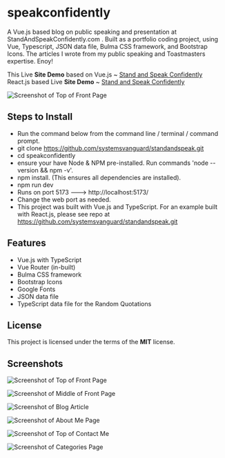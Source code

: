 # speakconfidently
A Vue.js based blog on public speaking and presentation at StandAndSpeakConfidently.com .  Built as a portfolio coding project, using Vue, Typescript, JSON data file, Bulma CSS framework, and Bootstrap Icons.  The articles I wrote from my public speaking and Toastmasters expertise.  Enoy!

This Live **Site Demo** based on Vue.js ~ [Stand and Speak Confidently](https://standandspeakconfidently.com/) 
React.js based Live **Site Demo** ~ [Stand and Speak Confidently](https://standandspeakconfidently.com/) 

![Screenshot of Top of Front Page](https://standandspeakconfidently.com/screens/screen_standandspeak_a1.webp) 


## Steps to Install 
- Run the command below from the command line / terminal / command prompt.
- git clone https://github.com/systemsvanguard/standandspeak.git  
- cd speakconfidently 
- ensure your have Node & NPM pre-installed. Run commands 'node --version && npm -v'.
- npm install.  (This ensures all dependencies are installed).
- npm run dev 
- Runs on port 5173 ---> http://localhost:5173/  
- Change the web port as needed.
- This project was built with Vue.js and TypeScript.  For an example built with React.js, please see repo at https://github.com/systemsvanguard/standandspeak.git  


## Features
- Vue.js with TypeScript  
- Vue Router (in-built) 
- Bulma CSS framework 
- Bootstrap Icons
- Google Fonts
- JSON data file 
- TypeScript data file for the Random Quotations  



## License
This project is licensed under the terms of the **MIT** license.


## Screenshots 

![Screenshot of Top of Front Page](https://standandspeakconfidently.com/screens/screen_standandspeak_a1.webp)

![Screenshot of Middle of Front Page](https://standandspeakconfidently.com/screens/screen_standandspeak_a2.webp)

![Screenshot of Blog Article](https://standandspeakconfidently.com/screens/screen_standandspeak_a3.webp)

![Screenshot of About Me Page](https://standandspeakconfidently.com/screens/screen_standandspeak_about.webp)

![Screenshot of Top of Contact Me](https://standandspeakconfidently.com/screens/screen_standandspeak_contact.webp)

![Screenshot of Categories Page](https://standandspeakconfidently.com/screens/screen_standandspeak_tags.webp)



